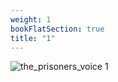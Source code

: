 ```yaml
---
weight: 1
bookFlatSection: true
title: "1"
---
```


![the_prisoners_voice 1 ](../jpg/tpv_1_x153.jpg)


